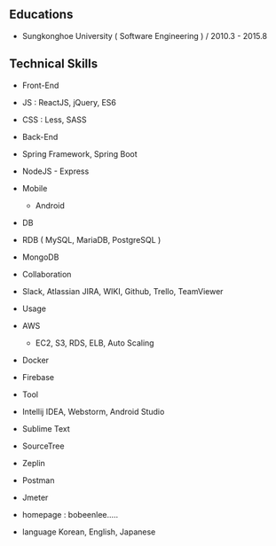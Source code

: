 
Educations
--------
* Sungkonghoe University ( Software Engineering ) / 2010.3 - 2015.8 

Technical Skills
--------
* Front-End
 * JS : ReactJS, jQuery, ES6 
 * CSS : Less, SASS
* Back-End
 * Spring Framework, Spring Boot
 * NodeJS - Express
* Mobile
  * Android
* DB
 * RDB ( MySQL, MariaDB, PostgreSQL )
 * MongoDB
* Collaboration
 * Slack, Atlassian JIRA, WIKI, Github, Trello, TeamViewer
* Usage
 * AWS
   * EC2, S3, RDS, ELB, Auto Scaling
 * Docker
 * Firebase
* Tool
 * Intellij IDEA, Webstorm, Android Studio
 * Sublime Text
 * SourceTree
 * Zeplin
 * Postman
 * Jmeter


* homepage : bobeenlee.....
* language Korean, English, Japanese